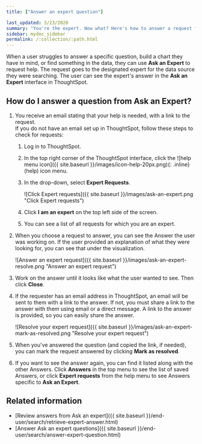 ```yaml
---
title: ["Answer an expert question"]

last_updated: 3/23/2020
summary: "You're the expert. Now what? Here's how to answer a request from Ask an Expert."
sidebar: mydoc_sidebar
permalink: /:collection/:path.html
---
```


When a user struggles to answer a specific question, build a chart they have in mind, or find something in the data, they can use **Ask an Expert** to request help. The request goes to the designated expert for the data source they were searching. The user can see the expert's answer in the **Ask an Expert** interface in ThoughtSpot.

## How do I answer a question from Ask an Expert?

1. You receive an email stating that your help is needed, with a link to the request.  
   If you do not have an email set up in ThoughtSpot, follow these steps to check for requests:
   1. Log in to ThoughtSpot.
   1. In the top right corner of the ThoughtSpot interface, click the ![help menu icon]({{ site.baseurl }}/images/icon-help-20px.png){: .inline} (help) icon menu.
   2. In the drop-down, select **Expert Requests**.

      ![Click Expert requests]({{ site.baseurl }}/images/ask-an-expert.png "Click Expert requests")

   2. Click **I am an expert** on the top left side of the screen.
   3. You can see a list of all requests for which you are an expert.

2. When you choose a request to answer, you can see the Answer the user was working on. If the user provided an explanation of what they were looking for, you can see that under the visualization.

    ![Answer an expert request]({{ site.baseurl }}/images/ask-an-expert-resolve.png "Answer an expert request")

3. Work on the answer until it looks like what the user wanted to see. Then click **Close**.

4. If the requester has an email address in ThoughtSpot, an email will be sent to them with a link to the answer. If not, you must share a link to the answer with them using email or a direct message. A link to the answer is provided, so you can easily share the answer.

    ![Resolve your expert request]({{ site.baseurl }}/images/ask-an-expert-mark-as-resolved.png "Resolve your expert request")

5. When you've answered the question (and copied the link, if needed), you can mark the request answered by clicking **Mark as resolved**.

6. If you want to see the answer again, you can find it listed along with the other Answers. Click **Answers** in the top menu to see the list of saved Answers, or click **Expert requests** from the help menu to see Answers specific to **Ask an Expert**.


## Related information

-   [Review answers from Ask an expert]({{ site.baseurl }}/end-user/search/retrieve-expert-answer.html)
-   [Answer Ask an expert questions]({{ site.baseurl }}/end-user/search/answer-expert-question.html)
